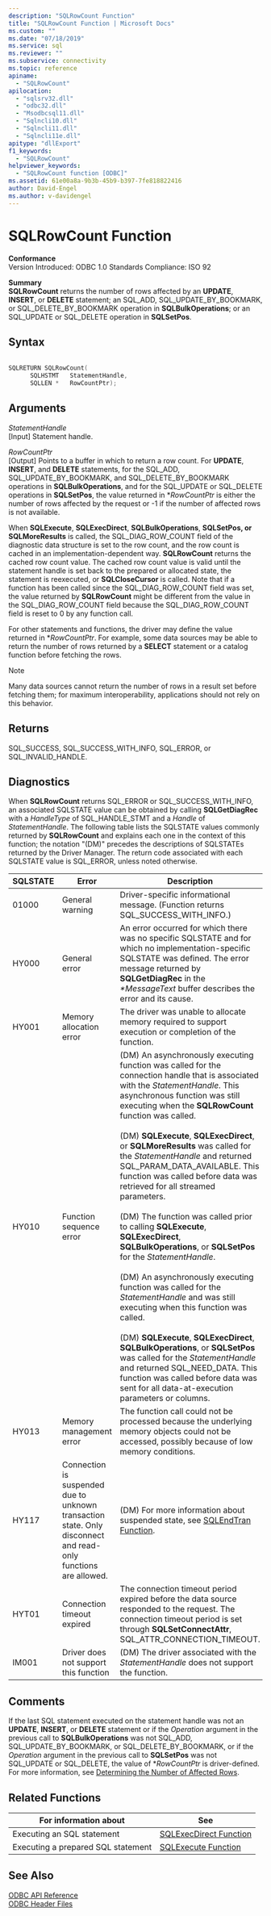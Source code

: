 ```yaml
---
description: "SQLRowCount Function"
title: "SQLRowCount Function | Microsoft Docs"
ms.custom: ""
ms.date: "07/18/2019"
ms.service: sql
ms.reviewer: ""
ms.subservice: connectivity
ms.topic: reference
apiname: 
  - "SQLRowCount"
apilocation: 
  - "sqlsrv32.dll"
  - "odbc32.dll"
  - "Msodbcsql11.dll"
  - "Sqlncli10.dll"
  - "Sqlncli11.dll"
  - "Sqlncli11e.dll"
apitype: "dllExport"
f1_keywords: 
  - "SQLRowCount"
helpviewer_keywords: 
  - "SQLRowCount function [ODBC]"
ms.assetid: 61e00a8a-9b3b-45b9-b397-7fe818822416
author: David-Engel
ms.author: v-davidengel
---
```

# SQLRowCount Function
**Conformance**  
 Version Introduced: ODBC 1.0 Standards Compliance: ISO 92  
  
 **Summary**  
 **SQLRowCount** returns the number of rows affected by an **UPDATE**, **INSERT**, or **DELETE** statement; an SQL_ADD, SQL_UPDATE_BY_BOOKMARK, or SQL_DELETE_BY_BOOKMARK operation in **SQLBulkOperations**; or an SQL_UPDATE or SQL_DELETE operation in **SQLSetPos**.  
  
## Syntax  
  
```cpp  
  
SQLRETURN SQLRowCount(  
      SQLHSTMT   StatementHandle,  
      SQLLEN *   RowCountPtr);  
```  
  
## Arguments  
 *StatementHandle*  
 [Input] Statement handle.  
  
 *RowCountPtr*  
 [Output] Points to a buffer in which to return a row count. For **UPDATE**, **INSERT**, and **DELETE** statements, for the SQL_ADD, SQL_UPDATE_BY_BOOKMARK, and SQL_DELETE_BY_BOOKMARK operations in **SQLBulkOperations**, and for the SQL_UPDATE or SQL_DELETE operations in **SQLSetPos**, the value returned in **RowCountPtr* is either the number of rows affected by the request or -1 if the number of affected rows is not available.  
  
 When **SQLExecute**, **SQLExecDirect**, **SQLBulkOperations**, **SQLSetPos, or SQLMoreResults** is called, the SQL_DIAG_ROW_COUNT field of the diagnostic data structure is set to the row count, and the row count is cached in an implementation-dependent way. **SQLRowCount** returns the cached row count value. The cached row count value is valid until the statement handle is set back to the prepared or allocated state, the statement is reexecuted, or **SQLCloseCursor** is called. Note that if a function has been called since the SQL_DIAG_ROW_COUNT field was set, the value returned by **SQLRowCount** might be different from the value in the SQL_DIAG_ROW_COUNT field because the SQL_DIAG_ROW_COUNT field is reset to 0 by any function call.  
  
 For other statements and functions, the driver may define the value returned in \**RowCountPtr*. For example, some data sources may be able to return the number of rows returned by a **SELECT** statement or a catalog function before fetching the rows.  
  
> [!NOTE]  
>  Many data sources cannot return the number of rows in a result set before fetching them; for maximum interoperability, applications should not rely on this behavior.  
  
## Returns  
 SQL_SUCCESS, SQL_SUCCESS_WITH_INFO, SQL_ERROR, or SQL_INVALID_HANDLE.  
  
## Diagnostics  
 When **SQLRowCount** returns SQL_ERROR or SQL_SUCCESS_WITH_INFO, an associated SQLSTATE value can be obtained by calling **SQLGetDiagRec** with a *HandleType* of SQL_HANDLE_STMT and a *Handle* of *StatementHandle*. The following table lists the SQLSTATE values commonly returned by **SQLRowCount** and explains each one in the context of this function; the notation "(DM)" precedes the descriptions of SQLSTATEs returned by the Driver Manager. The return code associated with each SQLSTATE value is SQL_ERROR, unless noted otherwise.  
  
|SQLSTATE|Error|Description|  
|--------------|-----------|-----------------|  
|01000|General warning|Driver-specific informational message. (Function returns SQL_SUCCESS_WITH_INFO.)|  
|HY000|General error|An error occurred for which there was no specific SQLSTATE and for which no implementation-specific SQLSTATE was defined. The error message returned by **SQLGetDiagRec** in the *\*MessageText* buffer describes the error and its cause.|  
|HY001|Memory allocation error|The driver was unable to allocate memory required to support execution or completion of the function.|  
|HY010|Function sequence error|(DM) An asynchronously executing function was called for the connection handle that is associated with the *StatementHandle*. This asynchronous function was still executing when the **SQLRowCount** function was called.<br /><br /> (DM) **SQLExecute**, **SQLExecDirect**, or **SQLMoreResults** was called for the *StatementHandle* and returned SQL_PARAM_DATA_AVAILABLE. This function was called before data was retrieved for all streamed parameters.<br /><br /> (DM) The function was called prior to calling **SQLExecute**, **SQLExecDirect**, **SQLBulkOperations**, or **SQLSetPos** for the *StatementHandle*.<br /><br /> (DM) An asynchronously executing function was called for the *StatementHandle* and was still executing when this function was called.<br /><br /> (DM) **SQLExecute**, **SQLExecDirect**, **SQLBulkOperations**, or **SQLSetPos** was called for the *StatementHandle* and returned SQL_NEED_DATA. This function was called before data was sent for all data-at-execution parameters or columns.|  
|HY013|Memory management error|The function call could not be processed because the underlying memory objects could not be accessed, possibly because of low memory conditions.|  
|HY117|Connection is suspended due to unknown transaction state. Only disconnect and read-only functions are allowed.|(DM) For more information about suspended state, see [SQLEndTran Function](../../../odbc/reference/syntax/sqlendtran-function.md).|  
|HYT01|Connection timeout expired|The connection timeout period expired before the data source responded to the request. The connection timeout period is set through **SQLSetConnectAttr**, SQL_ATTR_CONNECTION_TIMEOUT.|  
|IM001|Driver does not support this function|(DM) The driver associated with the *StatementHandle* does not support the function.|  
  
## Comments  
 If the last SQL statement executed on the statement handle was not an **UPDATE**, **INSERT**, or **DELETE** statement or if the *Operation* argument in the previous call to **SQLBulkOperations** was not SQL_ADD, SQL_UPDATE_BY_BOOKMARK, or SQL_DELETE_BY_BOOKMARK, or if the *Operation* argument in the previous call to **SQLSetPos** was not SQL_UPDATE or SQL_DELETE, the value of **RowCountPtr* is driver-defined. For more information, see [Determining the Number of Affected Rows](../../../odbc/reference/develop-app/determining-the-number-of-affected-rows.md).  
  
## Related Functions  
  
|For information about|See|  
|---------------------------|---------|  
|Executing an SQL statement|[SQLExecDirect Function](../../../odbc/reference/syntax/sqlexecdirect-function.md)|  
|Executing a prepared SQL statement|[SQLExecute Function](../../../odbc/reference/syntax/sqlexecute-function.md)|  
  
## See Also  
 [ODBC API Reference](../../../odbc/reference/syntax/odbc-api-reference.md)   
 [ODBC Header Files](../../../odbc/reference/install/odbc-header-files.md)
